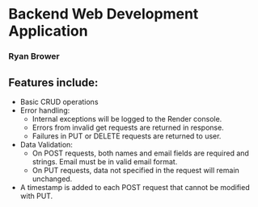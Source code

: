 # Backend Web Development Application
### Ryan Brower

## Features include:

* Basic CRUD operations
* Error handling:
    - Internal exceptions will be logged to the Render console.
    - Errors from invalid get requests are returned in response.
    - Failures in PUT or DELETE requests are returned to user.
* Data Validation:
    - On POST requests, both names and email fields are required and strings. Email must be in valid email format.
    - On PUT requests, data not specified in the request will remain unchanged.
* A timestamp is added to each POST request that cannot be modified with PUT.